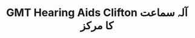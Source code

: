 ---
title: "GMT Hearing Aids Clifton آلہ سماعت کا مرکز"
url: /karachi/gmt-hearing-aids-clifton-alh-sm-t-kh-mrkhz/
shop: shop
---